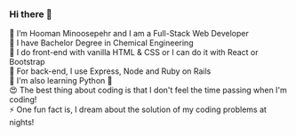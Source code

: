 ### Hi there 👋
🌱 I’m Hooman Minoosepehr and I am a Full-Stack Web Developer <br/>
🔬 I have Bachelor Degree in Chemical Engineering <br/>
🎨 I do front-end with vanilla HTML & CSS or I can do it with React or Bootstrap <br/>
📐 For back-end, I use Express, Node and Ruby on Rails <br/>
🌱 I'm also learning Python 🐍 <br/>
😍 The best thing about coding is that I don't feel the time passing when I'm coding! <br/>
⚡ One fun fact is, I dream about the solution of my coding problems at nights! <br/>

<!--
**HoomanMinoosepehr/HoomanMinoosepehr** is a ✨ _special_ ✨ repository because its `README.md` (this file) appears on your GitHub profile.

Here are some ideas to get you started:

- 🔭 I’m currently working on ...
- 🌱 I’m currently learning ...
- 👯 I’m looking to collaborate on ...
- 🤔 I’m looking for help with ...
- 💬 Ask me about ...
- 📫 How to reach me: ...
- 😄 Pronouns: ...
- ⚡ Fun fact: ...
-->
